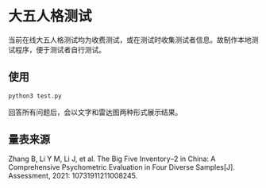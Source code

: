 # 大五人格测试

当前在线大五人格测试均为收费测试，或在测试时收集测试者信息。故制作本地测试程序，便于测试者自行测试。

## 使用

``` bash
python3 test.py
```

回答所有问题后，会以文字和雷达图两种形式展示结果。

## 量表来源

Zhang B, Li Y M, Li J, et al. The Big Five Inventory–2 in China: A Comprehensive Psychometric Evaluation in Four Diverse Samples[J]. Assessment, 2021: 10731911211008245.

